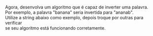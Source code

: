 Agora, desenvolva um algoritmo que é capaz de inverter uma palavra.  
Por exemplo, a palavra "banana" seria invertida para "ananab".  
Utilize a string abaixo como exemplo, depois troque por outras para verificar  
se seu algoritmo está funcionando corretamente.

